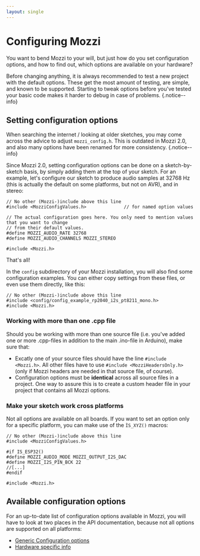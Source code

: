 ```yaml
---
layout: single
---
```


# Configuring Mozzi

You want to bend Mozzi to your will, but just how do you set configuration options, and how to find out, which options are available on your hardware?

Before changing anything, it is always recommended to test a new project with the default options. These get the most amount of testing, are simple,
and known to be supported. Starting to tweak options before you've tested your basic code makes it harder to debug in case of problems.
{.notice--info}

## Setting configuration options

When searching the internet / looking at older sketches, you may come across the advice to adjust ```mozzi_config.h```. This is outdated in Mozzi 2.0,
and also many options have been renamed for more consistency.
{.notice--info}

Since Mozzi 2.0, setting configuration options can be done on a sketch-by-sketch basis, by simply adding them at the top of your sketch. For an example,
let's configure our sketch to produce audio samples at 32768 Hz (this is actually the default on some platforms, but not on AVR), and in stereo:

```
// No other (Mozzi-)include above this line
#include <MozziConfigValues.h>              // for named option values

// The actual configuration goes here. You only need to mention values that you want to change
// from their default values.
#define MOZZI_AUDIO_RATE 32768
#define MOZZI_AUDIO_CHANNELS MOZZI_STEREO

#include <Mozzi.h>
```

That's all!

In the ```config``` subdirectory of your Mozzi installation, you will also find some configuration examples. You can either copy settings from these files, or
even use them directly, like this:

```
// No other (Mozzi-)include above this line
#include <config/config_example_rp2040_i2s_pt8211_mono.h>
#include <Mozzi.h>
```

### Working with more than one .cpp file

Should you be working with more than one source file (i.e. you've added one or more .cpp-files in addition to the main .ino-file in Arduino), make sure that:

  - Excatly one of your source files should have the line ```#include <Mozzi.h>```. All other files have to use ```#include <MozziHeadersOnly.h>``` (only if
    Mozzi headers are needed in that source file, of course).
  - Configuration options must be **identical** across all source files in a project. One way to assure this is to create a custom header file in your project
    that contains all Mozzi options.

### Make your sketch work cross platforms

Not all options are available on all boards. If you want to set an option only for a specific platform, you can make use of the ```ÌS_XYZ()``` macros:

```
// No other (Mozzi-)include above this line
#include <MozziConfigValues.h>

#if IS_ESP32()
#define MOZZI_AUDIO_MODE MOZZI_OUTPUT_I2S_DAC
#define MOZZI_I2S_PIN_BCK 22
//[...]
#endif

#include <Mozzi.h>
```

## Available configuration options

For an up-to-date list of configuration options available in Mozzi, you will have to look at two places in the API documentation, because not all options are
supported on all platforms:

  - [Generic Configuration options](Mozzi/doc/html/group__config.html)
  - [Hardware specific info](Mozzi/doc/html/hardware.html)
